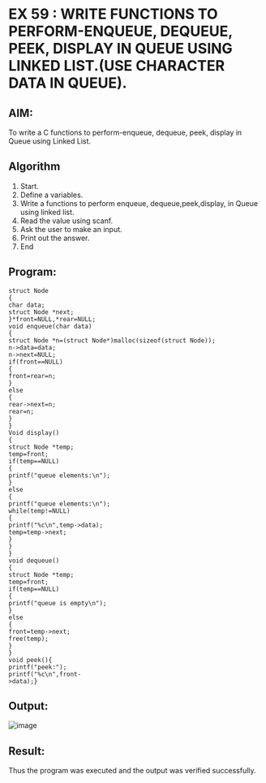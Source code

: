 # EX 59 : WRITE FUNCTIONS TO PERFORM-ENQUEUE, DEQUEUE, PEEK, DISPLAY IN QUEUE USING LINKED LIST.(USE CHARACTER DATA IN QUEUE).
## AIM:
To write a C functions to perform-enqueue, dequeue, peek, display in Queue using Linked List.

## Algorithm
1.	Start.
2.	Define a variables.
3.	Write a functions to perform enqueue, dequeue,peek,display, in Queue using linked list.
4.	Read the value using scanf.
5.	Ask the user to make an input.
6.	Print out the answer.
7.	End	
## Program:
```
struct Node
{
char data;
struct Node *next;
}*front=NULL,*rear=NULL;
void enqueue(char data)
{
struct Node *n=(struct Node*)malloc(sizeof(struct Node));
n->data=data;
n->next=NULL;
if(front==NULL)
{
front=rear=n;
}
else
{
rear->next=n;
rear=n;
}
}
Void display()
{
struct Node *temp;
temp=front;
if(temp==NULL)
{
printf("queue elements:\n");
}
else
{
printf("queue elements:\n");
while(temp!=NULL)
{
printf("%c\n",temp->data);
temp=temp->next;
}
}
}
void dequeue()
{
struct Node *temp;
temp=front;
if(temp==NULL)
{
printf("queue is empty\n");
}
else
{
front=temp->next;
free(temp);
}
}
void peek(){
printf("peek:");
printf("%c\n",front-
>data);}
```

## Output:

![image](https://github.com/user-attachments/assets/247e9c30-5a4b-40e8-ae7a-3a18fac4cad5)


## Result:
Thus the program was executed and the output was verified successfully.
